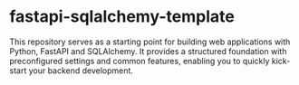 # fastapi-sqlalchemy-template
This repository serves as a starting point for building web applications with Python, FastAPI and SQLAlchemy. It provides a structured foundation with preconfigured settings and common features, enabling you to quickly kick-start your backend development.
